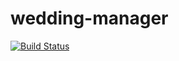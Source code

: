 # wedding-manager


[![Build Status](https://travis-ci.org/slawekPL/wedding-manager.png)](https://travis-ci.org/slawekPL/wedding-manager)
